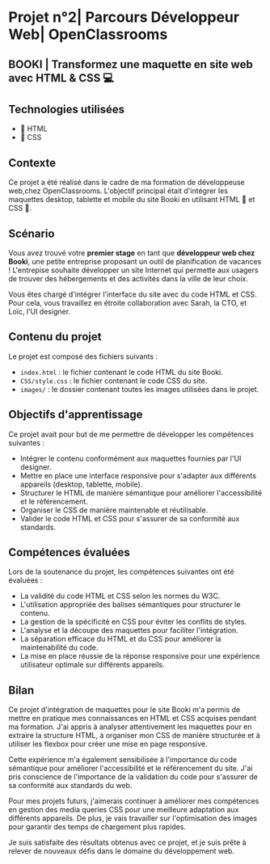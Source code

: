 # Projet n°2| Parcours Développeur Web| OpenClassrooms 
## BOOKI | Transformez une maquette en site web avec HTML & CSS :computer:
## Technologies utilisées
- 📄 HTML
- 🎨 CSS
## Contexte

Ce projet a été réalisé dans le cadre de ma formation de développeuse web,chez OpenClassrooms. L'objectif principal était d'intégrer les maquettes desktop, tablette et mobile du site Booki en utilisant HTML :page_facing_up: et CSS :art:.

## Scénario

Vous avez trouvé votre **premier stage** en tant que **développeur web chez Booki**, une petite entreprise proposant un
outil de planification de vacances ! L'entrepise souhaite développer un site Internet qui permette aux usagers de
trouver des hébergements et des activités dans la ville de leur choix.

Vous êtes chargé d'intégrer l'interface du site avec du code HTML et CSS. Pour cela, vous travaillez en étroite
collaboration avec Sarah, la CTO, et Loïc, l'UI designer.

## Contenu du projet

Le projet est composé des fichiers suivants :

- `index.html` : le fichier contenant le code HTML du site Booki.
- `CSS/style.css` : le fichier contenant le code CSS du site.
- `images/` : le dossier contenant toutes les images utilisées dans le projet.

## Objectifs d'apprentissage

Ce projet avait pour but de me permettre de développer les compétences suivantes :

- Intégrer le contenu conformément aux maquettes fournies par l'UI designer.
- Mettre en place une interface responsive pour s'adapter aux différents appareils (desktop, tablette, mobile).
- Structurer le HTML de manière sémantique pour améliorer l'accessibilité et le référencement.
- Organiser le CSS de manière maintenable et réutilisable.
- Valider le code HTML et CSS pour s'assurer de sa conformité aux standards.

## Compétences évaluées

Lors de la soutenance du projet, les compétences suivantes ont été évaluées :

- La validité du code HTML et CSS selon les normes du W3C.
- L'utilisation appropriée des balises sémantiques pour structurer le contenu.
- La gestion de la spécificité en CSS pour éviter les conflits de styles.
- L'analyse et la découpe des maquettes pour faciliter l'intégration.
- La séparation efficace du HTML et du CSS pour améliorer la maintenabilité du code.
- La mise en place réussie de la réponse responsive pour une expérience utilisateur optimale sur différents appareils.

## Bilan

Ce projet d'intégration de maquettes pour le site Booki m'a permis de mettre en pratique mes connaissances en HTML et CSS acquises pendant ma formation. J'ai appris à analyser attentivement les maquettes pour en extraire la structure HTML, à organiser mon CSS de manière structurée et à utiliser les flexbox pour créer une mise en page responsive.

Cette expérience m'a également sensibilisée à l'importance du code sémantique pour améliorer l'accessibilité et le référencement du site. J'ai pris conscience de l'importance de la validation du code pour s'assurer de sa conformité aux standards du web.

Pour mes projets futurs, j'aimerais continuer à améliorer mes compétences en gestion des media queries CSS pour une meilleure adaptation aux différents appareils. De plus, je vais travailler sur l'optimisation des images pour garantir des temps de chargement plus rapides.

Je suis satisfaite des résultats obtenus avec ce projet, et je suis prête à relever de nouveaux défis dans le domaine du développement web.
